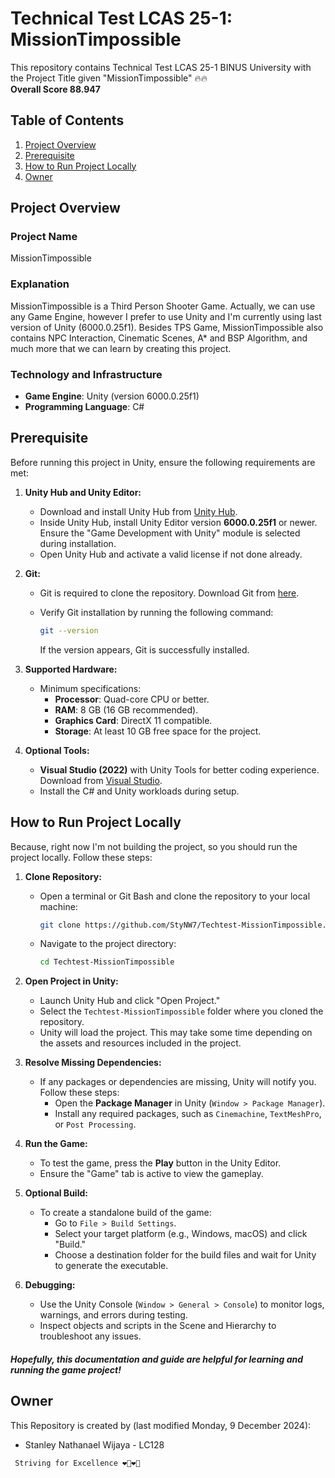 # Technical Test LCAS 25-1: MissionTimpossible

This repository contains Technical Test LCAS 25-1 BINUS University with the Project Title given "MissionTimpossible" 🔥🔥
<br>
<b>Overall Score 88.947</b>

## Table of Contents
1. [Project Overview](https://github.com/StyNW7/Techtest-MissionTimpossible#Project-Overview)
2. [Prerequisite](https://github.com/StyNW7/Techtest-MissionTimpossible#Prerequisite)
3. [How to Run Project Locally](https://github.com/StyNW7/Techtest-MissionTimpossible#How-to-Run-Project-Locally)
4. [Owner](https://github.com/StyNW7/Techtest-MissionTimpossible#Owner)

## Project Overview

### Project Name
MissionTimpossible

### Explanation

MissionTimpossible is a Third Person Shooter Game. Actually, we can use any Game Engine, however I prefer to use Unity and I'm currently using last version of Unity (6000.0.25f1). Besides TPS Game, MissionTimpossible also contains NPC Interaction, Cinematic Scenes, A* and BSP Algorithm, and much more that we can learn by creating this project.

### Technology and Infrastructure

- **Game Engine**: Unity (version 6000.0.25f1)
- **Programming Language**: C#

## Prerequisite

Before running this project in Unity, ensure the following requirements are met:

1. **Unity Hub and Unity Editor:**
   - Download and install Unity Hub from [Unity Hub](https://unity.com/download).
   - Inside Unity Hub, install Unity Editor version **6000.0.25f1** or newer. Ensure the "Game Development with Unity" module is selected during installation.
   - Open Unity Hub and activate a valid license if not done already.

2. **Git:**
   - Git is required to clone the repository. Download Git from [here](https://git-scm.com/).
   - Verify Git installation by running the following command:

     ```bash
     git --version
     ```

     If the version appears, Git is successfully installed.

3. **Supported Hardware:**
   - Minimum specifications:
     - **Processor**: Quad-core CPU or better.
     - **RAM**: 8 GB (16 GB recommended).
     - **Graphics Card**: DirectX 11 compatible.
     - **Storage**: At least 10 GB free space for the project.

4. **Optional Tools:**
   - **Visual Studio (2022)** with Unity Tools for better coding experience. Download from [Visual Studio](https://visualstudio.microsoft.com/).
   - Install the C# and Unity workloads during setup.

## How to Run Project Locally

Because, right now I'm not building the project, so you should run the project locally. Follow these steps:

1. **Clone Repository:**
   - Open a terminal or Git Bash and clone the repository to your local machine:

     ```bash
     git clone https://github.com/StyNW7/Techtest-MissionTimpossible.git
     ```

   - Navigate to the project directory:

     ```bash
     cd Techtest-MissionTimpossible
     ```

2. **Open Project in Unity:**
   - Launch Unity Hub and click "Open Project."
   - Select the `Techtest-MissionTimpossible` folder where you cloned the repository.
   - Unity will load the project. This may take some time depending on the assets and resources included in the project.

3. **Resolve Missing Dependencies:**
   - If any packages or dependencies are missing, Unity will notify you. Follow these steps:
     - Open the **Package Manager** in Unity (`Window > Package Manager`).
     - Install any required packages, such as `Cinemachine`, `TextMeshPro`, or `Post Processing`.

4. **Run the Game:**
   - To test the game, press the **Play** button in the Unity Editor.
   - Ensure the "Game" tab is active to view the gameplay.

5. **Optional Build:**
   - To create a standalone build of the game:
     - Go to `File > Build Settings`.
     - Select your target platform (e.g., Windows, macOS) and click "Build."
     - Choose a destination folder for the build files and wait for Unity to generate the executable.

6. **Debugging:**
   - Use the Unity Console (`Window > General > Console`) to monitor logs, warnings, and errors during testing.
   - Inspect objects and scripts in the Scene and Hierarchy to troubleshoot any issues.

##### Hopefully, this documentation and guide are helpful for learning and running the game project!

<!-- Owner -->

## Owner

This Repository is created by (last modified Monday, 9 December 2024):
- Stanley Nathanael Wijaya - LC128

<code> Striving for Excellence ❤️‍🔥❤️‍🔥 </code>
